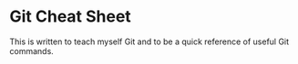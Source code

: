 # Git Cheat Sheet
This is written to teach myself Git and to be a quick reference of useful Git commands.
